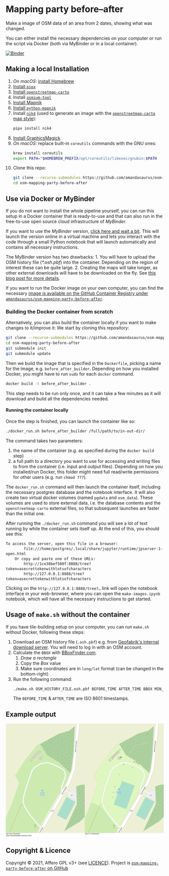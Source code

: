 # Mapping party before–after

Make a image of OSM data of an area from 2 dates, showing what was changed.

You can either install the necessary dependencies on your computer or run the script via Docker (both via MyBinder or in a local container).

[![Binder](https://mybinder.org/badge_logo.svg)](https://mybinder.org/v2/gh/amandasaurus/osm-mapping-party-before-after/main?labpath=make-images.ipynb)

## Making a local Installation

1. *On macOS:* [install Homebrew](https://brew.sh/#:~:text=Install%20Homebrew)
1. [Install `pipx`](https://pipx.pypa.io/stable/installation/#installing-pipx)
1. [Install `openstreetmap-carto`](https://github.com/gravitystorm/openstreetmap-carto/blob/4ec2dc9391c411e124c78b3ba1aad9173fea20cb/INSTALL.md)
1. Install [`osmium-tool`](https://github.com/osmcode/osmium-tool)
1. [Install Mapnik](https://github.com/mapnik/mapnik/blob/master/INSTALL.md#source-build)
1. [Install `python-mapnik`](https://github.com/mapnik/python-mapnik#building-from-source)
1. Install [`nik4`](https://github.com/Zverik/Nik4) (used to generate an image with the [`openstreetmap-carto` map style](https://github.com/gravitystorm/openstreetmap-carto/)):
   ```bash
   pipx install nik4
   ```
1. [Install GraphicsMagick](http://www.graphicsmagick.org/README.html#id4)
1. *On macOS:* replace built-in `coreutils` commands with the GNU ones:
   ```bash
   brew install coreutils
   export PATH="$HOMEBREW_PREFIX/opt/coreutils/libexec/gnubin:$PATH
   ```
1. Clone this repo:
   ```bash
   git clone --recurse-submodules https://github.com/amandasaurus/osm-mapping-party-before-after
   cd osm-mapping-party-before-after
   ```

## Use via Docker or MyBinder

If you do not want to install the whole pipeline yourself, you can run this setup in a Docker container that is ready-to-use and that can also run in the free-to-use open source cloud infrastructure of _MyBinder_. 

If you want to use the _MyBinder_ version, [click here and wait a bit](https://mybinder.org/v2/gh/amandasaurus/osm-mapping-party-before-after/main?labpath=make-images.ipynb). This will launch the version online in a virtual machine and lets you interact with the code through a small Python notebook that will launch automatically and contains all necessary instructions.

The MyBinder version has two drawbacks: 1. You will have to upload the OSM history file (_\*.osh.pbf_) into the container. Depending on the region of interest these can be quite large. 2. Creating the maps will take longer, as other external downloads will have to be downloaded on the fly. See [this blog post for more details](https://tzovar.as/map-comparisons/).

If you want to run the Docker image on your own computer, you can find the necessary [image is available on the GitHub Container Registry under `amandasaurus/osm-mapping-party-before-after`](https://github.com/amandasaurus/osm-mapping-party-before-after/pkgs/container/osm-mapping-party-before-after). 

### Building the Docker container from scratch

Alternatively, you can also build the container locally if you want to make changes to it/improve it: We start by cloning this repository:

```bash
git clone --recurse-submodules https://github.com/amandasaurus/osm-mapping-party-before-after
cd osm-mapping-party-before-after
git submodule init
git submodule update
```
Then we build the image that is specified in the `Dockerfile`, picking a name for the image, e.g. `before_after_builder`.
Depending on how you installed Docker, you might have to run `sudo` for each `docker` command.

 ```bash
docker build -t before_after_builder .
```

This step needs to be run only once, and it can take a few minutes as it will download and build all the dependencies needed. 

#### Running the container locally

Once the step is finished, you can launch the container like so:

```bash
./docker_run.sh before_after_builder /full/path/to/in-out-dir/ 
```

The command takes two parameters:

1. the name of the container (e.g. as specified during the `docker build` step)
2. a full path to a directory you want to use for accessing and writing files to from the container (i.e. input and output files). Depending on how you installed/run Docker, this folder might need full read/write permissions for other users (e.g. run `chmod 777`). 

The `docker_run.sh` command will then launch the container itself, including the necessary postgres database and the notebook interface. It will also create two virtual docker volumes (named `pgdata` and `osm_data`). These volumes are used to store external data, i.e. the database contents and the `openstreetmap-carto` external files, so that subsequent launches are faster than the initial one.

After running the `./docker_run.sh` command you will see a lot of text running by while the container sets itself up. At the end of this, you should see this: 

```
To access the server, open this file in a browser:
        file:///home/postgres/.local/share/jupyter/runtime/jpserver-1-open.html
    Or copy and paste one of these URLs:
        http://1ce38bef580f:8888/tree?token=asecrettokenwithlotsofcharacters
        http://127.0.0.1:8888/tree?token=asecrettokenwithlotsofcharacters
```

Clicking on the `http://127.0.0.1:8888/tree?…` link will open the notebook interface in your web-browser, where you can open the `make-images.ipynb` notebook, which will have all the necessary instructions to get started.

## Usage of `make.sh` without the container

If you have tile-building setup on your computer, you can run `make.sh` without Docker, following these steps:

1. Download an OSM history file (`.osh.pbf`) e.g. from [Geofabrik's internal download server](https://osm-internal.download.geofabrik.de/?landing_page=true). You will need to log in with an OSM account.
1. Calculate the `BBOX` with [BBoxFinder.com](http://bboxfinder.com/).
    1. *Draw a rectangle*
    1. Copy the *Box* value
    1. Make sure coordinates are in `long/lat` format (can be changed in the bottom-right)
1. Run the following command:
    ```bash
    ./make.sh OSM_HISTORY_FILE.osh.pbf BEFORE_TIME AFTER_TIME BBOX MIN_ZOOM MAX_ZOOM
    ```
    The `BEFORE_TIME` & `AFTER_TIME` are ISO 8601 timestamps.

## Example output

![Example](sample.png)

## Copyright & Licence

Copyright © 2021, Affero GPL v3+ (see [LICENCE](./LICENCE)). Project is [`osm-mapping-party-before-after` on GitHub](https://github.com/amandasaurus/osm-mapping-party-before-after)
